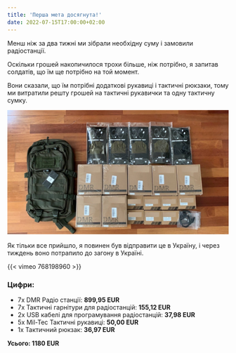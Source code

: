 ```yaml
---
title: 'Перша мета досягнута!'
date: 2022-07-15T17:00:00+02:00
---
```


Менш ніж за два тижні ми зібрали необхідну суму і замовили радіостанції.

Оскільки грошей накопичилося трохи більше, ніж потрібно, я запитав солдатів, що їм ще потрібно на той момент.

Вони сказали, що їм потрібні додаткові рукавиці і тактичні рюкзаки, тому ми витратили решту грошей на тактичні рукавички та одну тактичну сумку.

![First goal](./first-goal.jpg 'Замовлення прибуло')

Як тільки все прийшло, я повинен був відправити це в Україну, і через тиждень воно потрапило до загону в Україні.

{{< vimeo 768198960 >}}

### Цифри:

- 7x DMR Радіо станції: **899,95 EUR**
- 7x Тактичні гарнітури для радіостанцій: **155,12 EUR**
- 2x USB кабелі для програмування радіостанцій: **37,98 EUR**
- 5x Mil-Tec Тактичні рукавиці: **50,00 EUR**
- 1x Тактичний рюкзак: **36,97 EUR**

**Усього: 1180 EUR**
